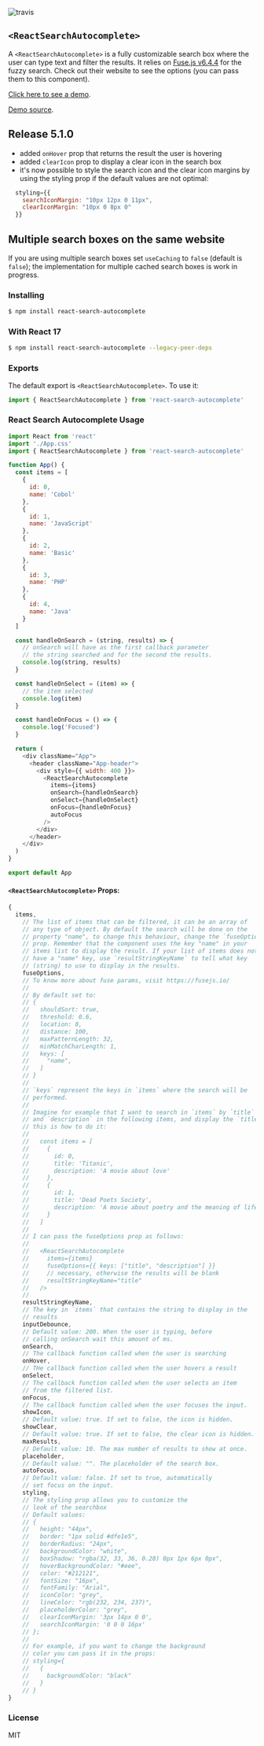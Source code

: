 ![travis](https://travis-ci.com/sickdyd/react-search-autocomplete.svg?branch=master)

## `<ReactSearchAutocomplete>`

A `<ReactSearchAutocomplete>` is a fully customizable search box where the user can type text and filter the results. It relies on [Fuse.js v6.4.4](https://fusejs.io/) for the fuzzy search. Check out their website to see the options (you can pass them to this component).

[Click here to see a demo](https://sickdyd.github.io/react-search-autocomplete/).

[Demo source](https://github.com/sickdyd/react-search-autocomplete/tree/demo).

## Release 5.1.0

- added `onHover` prop that returns the result the user is hovering
- added `clearIcon` prop to display a clear icon in the search box
- it's now possible to style the search icon and the clear icon margins by using the styling prop if the default values are not optimal:

```js
  styling={{
    searchIconMargin: "10px 12px 0 11px",
    clearIconMargin: "10px 0 8px 0"
  }}
```

## Multiple search boxes on the same website

If you are using multiple search boxes set `useCaching` to `false` (default is `false`); the implementation for multiple cached search boxes is work in progress.

### Installing

```bash
$ npm install react-search-autocomplete
```

### With React 17

```bash
$ npm install react-search-autocomplete --legacy-peer-deps
```

### Exports

The default export is `<ReactSearchAutocomplete>`.
To use it:

```js
import { ReactSearchAutocomplete } from 'react-search-autocomplete'
```

### React Search Autocomplete Usage

```js
import React from 'react'
import './App.css'
import { ReactSearchAutocomplete } from 'react-search-autocomplete'

function App() {
  const items = [
    {
      id: 0,
      name: 'Cobol'
    },
    {
      id: 1,
      name: 'JavaScript'
    },
    {
      id: 2,
      name: 'Basic'
    },
    {
      id: 3,
      name: 'PHP'
    },
    {
      id: 4,
      name: 'Java'
    }
  ]

  const handleOnSearch = (string, results) => {
    // onSearch will have as the first callback parameter
    // the string searched and for the second the results.
    console.log(string, results)
  }

  const handleOnSelect = (item) => {
    // the item selected
    console.log(item)
  }

  const handleOnFocus = () => {
    console.log('Focused')
  }

  return (
    <div className="App">
      <header className="App-header">
        <div style={{ width: 400 }}>
          <ReactSearchAutocomplete
            items={items}
            onSearch={handleOnSearch}
            onSelect={handleOnSelect}
            onFocus={handleOnFocus}
            autoFocus
          />
        </div>
      </header>
    </div>
  )
}

export default App
```

#### `<ReactSearchAutocomplete>` Props:

```js
{
  items,
    // The list of items that can be filtered, it can be an array of
    // any type of object. By default the search will be done on the
    // property "name", to change this behaviour, change the `fuseOptions`
    // prop. Remember that the component uses the key "name" in your
    // items list to display the result. If your list of items does not
    // have a "name" key, use `resultStringKeyName` to tell what key
    // (string) to use to display in the results.
    fuseOptions,
    // To know more about fuse params, visit https://fusejs.io/
    //
    // By default set to:
    // {
    //   shouldSort: true,
    //   threshold: 0.6,
    //   location: 0,
    //   distance: 100,
    //   maxPatternLength: 32,
    //   minMatchCharLength: 1,
    //   keys: [
    //     "name",
    //   ]
    // }
    //
    // `keys` represent the keys in `items` where the search will be
    // performed.
    //
    // Imagine for example that I want to search in `items` by `title`
    // and `description` in the following items, and display the `title`;
    // this is how to do it:
    //
    //   const items = [
    //     {
    //       id: 0,
    //       title: 'Titanic',
    //       description: 'A movie about love'
    //     },
    //     {
    //       id: 1,
    //       title: 'Dead Poets Society',
    //       description: 'A movie about poetry and the meaning of life'
    //     }
    //   ]
    //
    // I can pass the fuseOptions prop as follows:
    //
    //   <ReactSearchAutocomplete
    //     items={items}
    //     fuseOptions={{ keys: ["title", "description"] }}
    //     // necessary, otherwise the results will be blank
    //     resultStringKeyName="title"
    //   />
    //
    resultStringKeyName,
    // The key in `items` that contains the string to display in the
    // results
    inputDebounce,
    // Default value: 200. When the user is typing, before
    // calling onSearch wait this amount of ms.
    onSearch,
    // The callback function called when the user is searching
    onHover,
    // THe callback function called when the user hovers a result
    onSelect,
    // The callback function called when the user selects an item
    // from the filtered list.
    onFocus,
    // The callback function called when the user focuses the input.
    showIcon,
    // Default value: true. If set to false, the icon is hidden.
    showClear,
    // Default value: true. If set to false, the clear icon is hidden.
    maxResults,
    // Default value: 10. The max number of results to show at once.
    placeholder,
    // Default value: "". The placeholder of the search box.
    autoFocus,
    // Default value: false. If set to true, automatically
    // set focus on the input.
    styling,
    // The styling prop allows you to customize the
    // look of the searchbox
    // Default values:
    // {
    //   height: "44px",
    //   border: "1px solid #dfe1e5",
    //   borderRadius: "24px",
    //   backgroundColor: "white",
    //   boxShadow: "rgba(32, 33, 36, 0.28) 0px 1px 6px 0px",
    //   hoverBackgroundColor: "#eee",
    //   color: "#212121",
    //   fontSize: "16px",
    //   fontFamily: "Arial",
    //   iconColor: "grey",
    //   lineColor: "rgb(232, 234, 237)",
    //   placeholderColor: "grey",
    //   clearIconMargin: '3px 14px 0 0',
    //   searchIconMargin: '0 0 0 16px'
    // };
    //
    // For example, if you want to change the background
    // color you can pass it in the props:
    // styling={
    //   {
    //     backgroundColor: "black"
    //   }
    // }
}
```

### License

MIT
